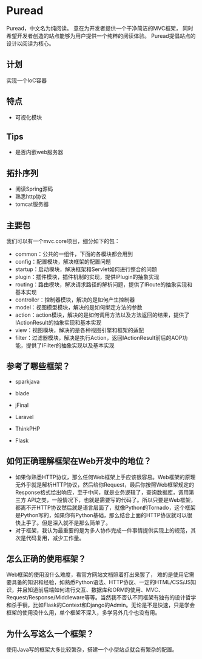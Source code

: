 # Puread
Puread，中文名为纯阅读。
意在为开发者提供一个干净简洁的MVC框架，
同时希望开发者创造的站点能够为用户提供一个纯粹的阅读体验。
Puread提倡站点的设计以阅读为核心。

## 计划
实现一个IoC容器

## 特点
* 可视化模块

## Tips
* 是否内嵌web服务器

## 拓扑序列
* 阅读Spring源码
* 熟悉http协议
* tomcat服务器

## 主要包

我们可以有一个mvc.core项目，细分如下的包：
* common：公共的一组件，下面的各模块都会用到
* config：配置模块，解决框架的配置问题
* startup：启动模块，解决框架和Servlet如何进行整合的问题
* plugin：插件模块，插件机制的实现，提供IPlugin的抽象实现
* routing：路由模块，解决请求路径的解析问题，提供了IRoute的抽象实现和基本实现
* controller：控制器模块，解决的是如何产生控制器
* model：视图模型模块，解决的是如何绑定方法的参数
* action：action模块，解决的是如何调用方法以及方法返回的结果，提供了IActionResult的抽象实现和基本实现
* view：视图模块，解决的是各种视图引擎和框架的适配
* filter：过滤器模块，解决是执行Action，返回IActionResult前后的AOP功能，提供了IFilter的抽象实现以及基本实现


## 参考了哪些框架？

* sparkjava
* blade
* jFinal

* Laravel
* ThinkPHP

* Flask

## 如何正确理解框架在Web开发中的地位？
* 如果你熟悉HTTP协议，那么任何Web框架上手应该很容易。Web框架的原理无外乎就是解析HTTP协议，然后给你Request，最后你按照Web框架规定的Response格式给出响应，至于中间，就是业务逻辑了，查询数据库，调用第三方 API之类，一般情况下，也就是需要写的代码了。所以只要是Web框架，都离不开HTTP协议然后就是语言层面了，就像Python的Tornado，这个框架是Python写的，如果你有Python基础，那么结合上面的HTTP协议就可以很快上手了。但是深入就不是那么简单了。
* 对于框架，我认为最重要的是为多人协作完成一件事情提供实现上的规范，其次是代码复用，减少工作量。

## 怎么正确的使用框架？
Web框架的使用没什么难度，看官方网站文档照着打出来罢了， 难的是使用它需要具备的知识和经验，如熟悉Python语法、HTTP协议、一定的HTML/CSS/JS知识，并且知道前后端如何进行交互、数据库和ORM的使用、MVC、Request/Response/Middleware等等。当然我不否认不同框架有独有的设计哲学和杀手锏，比如Flask的Context和Django的Admin。无论是不是快速，只是学会框架的使用没什么用，单个框架不深入，多学另外几个也没有用。

## 为什么写这么一个框架？
使用Java写的框架大多比较繁杂，搭建一个小型站点就会有繁杂的配置。
